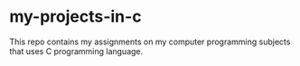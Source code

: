 # my-projects-in-c
This repo contains my assignments on my computer programming subjects that uses C programming language.
